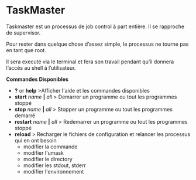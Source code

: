 # TaskMaster
Taskmaster est un processus de job control à part entière. Il se rapproche de supervisor.

Pour rester dans quelque chose d’assez simple, le processus ne  tourne pas en tant que root.

Il sera executé via le terminal et fera son travail pendant qu’il donnera l’accès au shell à l’utilisateur.

**Commandes Disponibles**

* **?** or **help**   >Afficher l'aide et les commandes disponibles
* **start** *name* **|** *all*  >  Demarrer un programme ou tout les programmes stoppé
* **stop** *name* **|** *all* > Stopper un programme ou tout les programmes demarré
* **restart** *name* **|** *all* > Redemarrer un programme ou tout les programmes stoppé
* **reload** > Recharger le fichiers de configuration et relancer les processus qui en ont besoin
  * modifier la commande
  * modifier l'umask
  * modifier le directory
  * modifier les stdout, stderr
  * modifier l'environnement